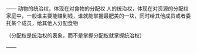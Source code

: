——
动物的统治权，体现在对食物的分配权
人的统治权，体现在对资源的分配权
家庭中，一般谁主要能赚到钱，谁就能掌握最肥美的一块，同时给其他成员或者委托某个成员，给其他人分配食物

（分配权是统治权的表象，而不是掌握分配权就掌握统治权）

——


